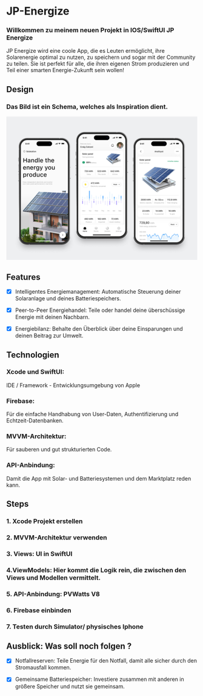 # JP-Energize

### Willkommen zu meinem neuen Projekt in IOS/SwiftUI JP Energize



JP Energize wird eine coole App, die es Leuten ermöglicht, ihre Solarenergie optimal zu nutzen, zu speichern und sogar mit der Community zu teilen. Sie ist perfekt für alle, die ihren eigenen Strom produzieren und Teil einer smarten Energie-Zukunft sein wollen!


## Design

### Das Bild ist ein Schema, welches als Inspiration dient.

<p>
<img src="./img/screenVorschau.png" width="600">
</p>



## Features


- [x] Intelligentes Energiemanagement: Automatische Steuerung deiner Solaranlage und deines Batteriespeichers.

- [x] Peer-to-Peer Energiehandel: Teile oder handel deine überschüssige Energie mit deinen Nachbarn.

- [x] Energiebilanz: Behalte den Überblick über deine Einsparungen und deinen Beitrag zur Umwelt.



## Technologien

### Xcode und SwiftUI: 
IDE / Framework - Entwicklungsumgebung von Apple

### Firebase: 
Für die einfache Handhabung von User-Daten, Authentifizierung und Echtzeit-Datenbanken.

### MVVM-Architektur:
Für sauberen und gut strukturierten Code.

### API-Anbindung:
Damit die App mit Solar- und Batteriesystemen und dem Marktplatz reden kann.





## Steps


### 1. Xcode Projekt erstellen

### 2. MVVM-Architektur verwenden

### 3. Views: UI in SwiftUI

### 4.ViewModels: Hier kommt die Logik rein, die zwischen den Views und Modellen vermittelt.

### 5. API-Anbindung: PVWatts V8

### 6. Firebase einbinden

### 7. Testen durch Simulator/ physisches Iphone



## Ausblick: Was soll noch folgen ?

- [x] Notfallreserven: Teile Energie für den Notfall, damit alle sicher durch den Stromausfall kommen.
      
- [x] Gemeinsame Batteriespeicher: Investiere zusammen mit anderen in größere Speicher und nutzt sie gemeinsam.





